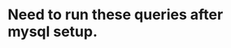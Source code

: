 # Need to run these queries after mysql setup.

<!-- CREATE DATABASE IF NOT EXISTS petclinic;

ALTER DATABASE petclinic
  DEFAULT CHARACTER SET utf8
  DEFAULT COLLATE utf8_general_ci;
GRANT ALL PRIVILEGES ON petclinic.* TO 'petclinic'@'%';
FLUSH PRIVILEGES; -->